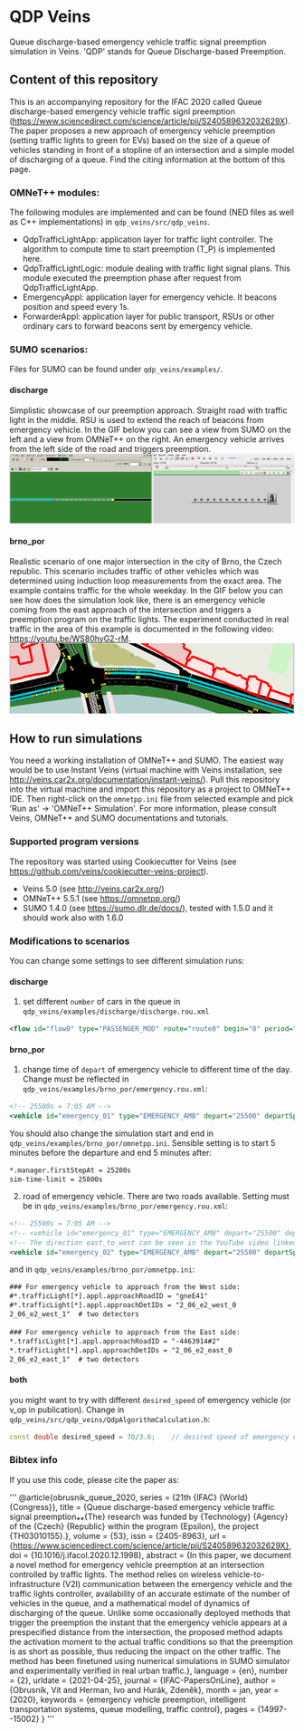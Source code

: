 # QDP Veins

Queue discharge-based emergency vehicle traffic signal preemption simulation in Veins. 'QDP' stands for Queue Discharge-based Preemption.

## Content of this repository

This is an accompanying repository for the IFAC 2020 called Queue discharge-based emergency vehicle traffic signl preemption (<https://www.sciencedirect.com/science/article/pii/S240589632032629X>). The paper proposes a new approach of emergency vehicle preemption (setting traffic lights to green for EVs) based on the size of a queue of vehicles standing in front of a stopline of an intersection and a simple model of discharging of a queue. Find the citing information at the bottom of this page.


### OMNeT++ modules:
The following modules are implemented and can be found (NED files as well as C++ implementations) in `qdp_veins/src/qdp_veins`.
- QdpTrafficLightApp: application layer for traffic light controller. The algorithm to compute time to start preemption (T\_P) is implemented here.
- QdpTrafficLightLogic: module dealing with traffic light signal plans. This module executed the preemption phase after request from QdpTrafficLightApp.
- EmergencyAppl: application layer for emergency vehicle. It beacons position and speed every 1s.
- ForwarderAppl: application layer for public transport, RSUs or other ordinary cars to forward beacons sent by emergency vehicle.

### SUMO scenarios:
Files for SUMO can be found under `qdp_veins/examples/`.

#### discharge
Simplistic showcase of our preemption approach. Straight road with traffic light in the middle. RSU is used to extend the reach of beacons from emergency vehicle. In the GIF below you can see a view from SUMO on the left and a view from OMNeT++ on the right. An emergency vehicle arrives from the left side of the road and triggers preemption.
![GIF Demo](qdp_veins/doc/discharge2.gif)

#### brno_por
Realistic scenario of one major intersection in the city of Brno, the Czech republic. This scenario includes traffic of other vehicles which was determined using induction loop measurements from the exact area. The example contains traffic for the whole weekday. In the GIF below you can see how does the simulation look like, there is an emergency vehicle coming from the east approach of the intersection and triggers a preemption program on the traffic lights. The experiment conducted in real traffic in the area of this example is documented in the following video: <https://youtu.be/WS80hyG2-rM>.
![GIF Demo](qdp_veins/doc/brno_por2.gif)

## How to run simulations ##

You need a working installation of OMNeT++ and SUMO. The easiest way would be to use Instant Veins (virtual machine with Veins installation, see <http://veins.car2x.org/documentation/instant-veins/>). Pull this repository into the virtual machine and import this repository as a project to OMNeT++ IDE. Then right-click on the `omnetpp.ini` file from selected example and pick 'Run as' -> 'OMNeT++ Simulation'. For more information, please consult Veins, OMNeT++ and SUMO documentations and tutorials.

### Supported program versions ###
The repository was started using Cookiecutter for Veins (see <https://github.com/veins/cookiecutter-veins-project>). 

- Veins 5.0 (see <http://veins.car2x.org/>)
- OMNeT++ 5.5.1 (see <https://omnetpp.org/>)
- SUMO 1.4.0 (see <https://sumo.dlr.de/docs/>), tested with 1.5.0 and it should work also with 1.6.0

### Modifications to scenarios ###
You can change some settings to see different simulation runs:

#### discharge
1) set different `number` of cars in the queue in `qdp_veins/examples/discharge/discharge.rou.xml`
```xml
<flow id="flow0" type="PASSENGER_MOD" route="route0" begin="0" period="0.1" number="13" departSpeed="max"/>
```

#### brno_por
1) change time of `depart` of emergency vehicle to different time of the day. Change must be reflected in `qdp_veins/examples/brno_por/emergency.rou.xml`:
```xml
<!-- 25500s = 7:05 AM -->
<vehicle id="emergency_01" type="EMERGENCY_AMB" depart="25500" departSpeed="max" route="ev_route_west_to_east"/>
```
You should also change the simulation start and end in `qdp_veins/examples/brno_por/omnetpp.ini`. Sensible setting is to start 5 minutes before the departure and end 5 minutes after:
```
*.manager.firstStepAt = 25200s
sim-time-limit = 25800s 
```
2) road of emergency vehicle. There are two roads available. Setting must be in `qdp_veins/examples/brno_por/emergency.rou.xml`: 
```xml
<!-- 25500s = 7:05 AM -->
<!-- <vehicle id="emergency_01" type="EMERGENCY_AMB" depart="25500" departSpeed="max" route="ev_route_west_to_east"/>-->
<!-- The direction east_to_west can be seen in the YouTube video linked above and also in the gif-->
<vehicle id="emergency_02" type="EMERGENCY_AMB" depart="25500" departSpeed="max" route="ev_route_east_to_west"/>
```
and in `qdp_veins/examples/brno_por/omnetpp.ini`:
```
### For emergency vehicle to approach from the West side:
#*.trafficLight[*].appl.approachRoadID = "gneE41"
#*.trafficLight[*].appl.approachDetIDs = "2_06_e2_west_0 2_06_e2_west_1"  # two detectors

### For emergency vehicle to approach from the East side:
*.trafficLight[*].appl.approachRoadID = "-4463914#2"
*.trafficLight[*].appl.approachDetIDs = "2_06_e2_east_0 2_06_e2_east_1"  # two detectors

```

#### both
you might want to try with different `desired_speed` of emergency vehicle (or v_op in publication). Change in `qdp_veins/src/qdp_veins/QdpAlgorithmCalculation.h`:
```c++
const double desired_speed = 70/3.6;    // desired speed of emergency vehicle [m/s]
```


### Bibtex info
If you use this code, please cite the paper as:

'''
@article{obrusnik_queue_2020,
	series = {21th {IFAC} {World} {Congress}},
	title = {Queue discharge-based emergency vehicle traffic signal preemption⁎⁎{The} research was funded by {Technology} {Agency} of the {Czech} {Republic} within the program {Epsilon}, the project {TH03010155}.},
	volume = {53},
	issn = {2405-8963},
	url = {https://www.sciencedirect.com/science/article/pii/S240589632032629X},
	doi = {10.1016/j.ifacol.2020.12.1998},
	abstract = {In this paper, we document a novel method for emergency vehicle preemption at an intersection controlled by traffic lights. The method relies on wireless vehicle-to-infrastructure (V2I) communication between the emergency vehicle and the traffic lights controller, availability of an accurate estimate of the number of vehicles in the queue, and a mathematical model of dynamics of discharging of the queue. Unlike some occasionally deployed methods that trigger the preemption the instant that the emergency vehicle appears at a prespecified distance from the intersection, the proposed method adapts the activation moment to the actual traffic conditions so that the preemption is as short as possible, thus reducing the impact on the other traffic. The method has been finetuned using numerical simulations in SUMO simulator and experimentally verified in real urban traffic.},
	language = {en},
	number = {2},
	urldate = {2021-04-25},
	journal = {IFAC-PapersOnLine},
	author = {Obrusník, Vít and Herman, Ivo and Hurák, Zdeněk},
	month = jan,
	year = {2020},
	keywords = {emergency vehicle preemption, intelligent transportation systems, queue modelling, traffic control},
	pages = {14997--15002}
}
'''
